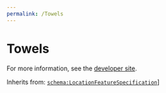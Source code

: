 ```yaml
---
permalink: /Towels
---
```


# Towels


For more information, see the [developer site](https://developer.openactive.io/data-model/types/towels).

Inherits from: [`schema:LocationFeatureSpecification`](https://schema.org/LocationFeatureSpecification)]
